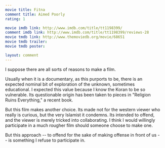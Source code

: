 ```yaml
---
movie title: Fitna
comment title: Aimed Poorly
rating: 1

movie imdb link: http://www.imdb.com/title/tt1198399/
comment imdb link: http://www.imdb.com/title/tt1198399/reviews-28
movie tmdb link: http://www.themoviedb.org/movie/68651
movie tmdb trailer: 
movie tmdb poster: 

layout: comment
---
```


I suppose there are all sorts of reasons to make a film.

Usually when it is a documentary, as this purports to be, there is an expected nominal bit of exploration of the unknown, sometimes educational. I expected this value because I know the Koran to be so vulnerable. Its questionable origin has been taken to pieces in "Religion Ruins Everything," a recent book.

But this film makes another choice. Its made not for the western viewer who really is curious, but the very Islamist it condemns. Its intended to offend, and the viewer is merely tricked into collaborating. I think I would willingly participate in a much rougher film should someone choose to make one.

But this approach -- to offend for the sake of making offense in front of us -- is something I refuse to participate in.